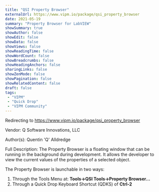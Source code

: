 ```yaml
---
title: "QSI Property Browser"
externalUrl: https://www.vipm.io/package/qsi_property_browser
date: 2021-05-19
summary: "Property Browser for LabVIEW"
showSummary: true
showAuthor: false
showEdit: false
showData: false
showViews: false
showReadingTime: false
showWordCount: false
showBreadcrumbs: false
showHeadingAnchors: false
sharingLinks: false
showZenMode: false
showPagination: false
showRelatedContent: false
draft: false
tags:
 - "VIPM"
 - "Quick Drop"
 - "VIPM Community"
---
```


Redirecting to https://www.vipm.io/package/qsi_property_browser

Vendor: Q Software Innovations, LLC

Author(s): Quentin 'Q' Alldredge
 
Full Description:
The Property Browser is a floating window that can be running in the background during development.  It allows the developer to view the current values of the properties of a selected object.

The Property Browser is launchable in two ways:
1.	Through the Tools Menu at: **Tools->QSI Tools->Property Browser…**
2.	Through a Quick Drop Keyboard Shortcut (QDKS) of **Ctrl-2**